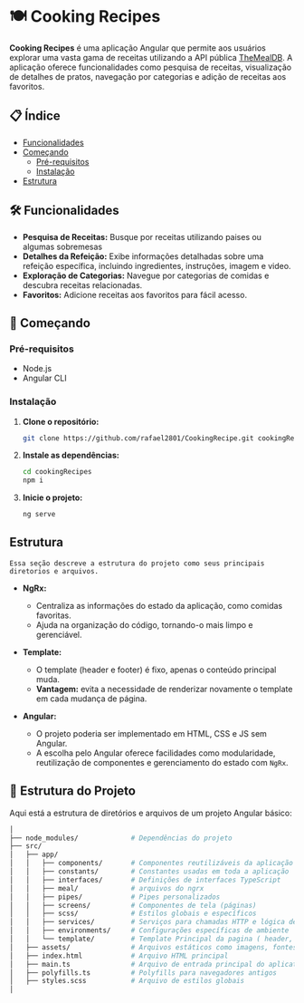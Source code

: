 # 🍽️ Cooking Recipes

**Cooking Recipes** é uma aplicação Angular que permite aos usuários explorar uma vasta gama de receitas utilizando a API pública [TheMealDB](https://www.themealdb.com/api.php). A aplicação oferece funcionalidades como pesquisa de receitas, visualização de detalhes de pratos, navegação por categorias e adição de receitas aos favoritos.

## 📋 Índice

- [Funcionalidades](#funcionalidades)
- [Começando](#começando)
  - [Pré-requisitos](#pré-requisitos)
  - [Instalação](#instalação)
- [Estrutura](#estrutura)

## 🛠️ Funcionalidades

- **Pesquisa de Receitas:** Busque por receitas utilizando paises ou algumas sobremesas
- **Detalhes da Refeição:** Exibe informações detalhadas sobre uma refeição específica, incluindo ingredientes, instruções, imagem e video.
- **Exploração de Categorias:** Navegue por categorias de comidas e descubra receitas relacionadas.
- **Favoritos:** Adicione receitas aos favoritos para fácil acesso.

## 🚀 Começando

### Pré-requisitos

- Node.js
- Angular CLI

### Instalação

1. **Clone o repositório:**
   ```bash
   git clone https://github.com/rafael2801/CookingRecipe.git cookingRecipes
2. **Instale as dependências:**
   ```bash
   cd cookingRecipes
   npm i
3. **Inicie o projeto:**
   ```bash
   ng serve
## Estrutura
    Essa seção descreve a estrutura do projeto como seus principais diretorios e arquivos.
- **NgRx:**
  - Centraliza as informações do estado da aplicação, como comidas favoritas.
  - Ajuda na organização do código, tornando-o mais limpo e gerenciável.

- **Template:**
  - O template (header e footer) é fixo, apenas o conteúdo principal muda.
  - **Vantagem:** evita a necessidade de renderizar novamente o template em cada mudança de página.

- **Angular:**
  - O projeto poderia ser implementado em HTML, CSS e JS sem Angular.
  - A escolha pelo Angular oferece facilidades como modularidade, reutilização de componentes e gerenciamento do estado com `NgRx`.


## 📁 Estrutura do Projeto

Aqui está a estrutura de diretórios e arquivos de um projeto Angular básico:

```bash
│
├── node_modules/             # Dependências do projeto
├── src/
│   ├── app/
│   │   ├── components/       # Componentes reutilizáveis da aplicação
│   │   ├── constants/        # Constantes usadas em toda a aplicação
│   │   ├── interfaces/       # Definições de interfaces TypeScript
│   │   ├── meal/             # arquivos do ngrx
│   │   ├── pipes/            # Pipes personalizados
│   │   ├── screens/          # Componentes de tela (páginas)
│   │   ├── scss/             # Estilos globais e específicos
│   │   ├── services/         # Serviços para chamadas HTTP e lógica de negócios
│   │   ├── environments/     # Configurações específicas de ambiente
│   │   └── template/         # Template Principal da pagina ( header, footer, ...etc )
│   ├── assets/               # Arquivos estáticos como imagens, fontes, etc.
│   ├── index.html            # Arquivo HTML principal
│   ├── main.ts               # Arquivo de entrada principal do aplicativo
│   ├── polyfills.ts          # Polyfills para navegadores antigos
│   ├── styles.scss           # Arquivo de estilos globais
│